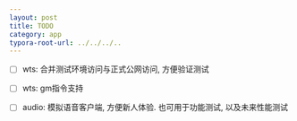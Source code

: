 ```yaml
---
layout: post
title: TODO
category: app
typora-root-url: ../../../..
---
```


* [ ] wts: 合并测试环境访问与正式公网访问, 方便验证测试
* [ ] wts: gm指令支持
* [ ] audio: 模拟语音客户端, 方便新人体验. 也可用于功能测试, 以及未来性能测试



